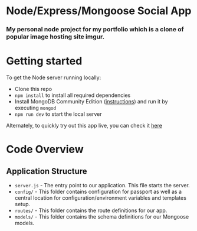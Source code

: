# Node/Express/Mongoose Social App

### My personal node project for my portfolio which is a clone of popular image hosting site imgur.

# Getting started

To get the Node server running locally:

-   Clone this repo
-   `npm install` to install all required dependencies
-   Install MongoDB Community Edition ([instructions](https://docs.mongodb.com/manual/installation/#tutorials)) and run it by executing `mongod`
-   `npm run dev` to start the local server

Alternately, to quickly try out this app live, you can check it [here](https://imagepload.herokuapp.com)

# Code Overview

## Application Structure

-   `server.js` - The entry point to our application. This file starts the server.
-   `config/` - This folder contains configuration for passport as well as a central location for configuration/environment variables and templates setup.
-   `routes/` - This folder contains the route definitions for our app.
-   `models/` - This folder contains the schema definitions for our Mongoose models.

